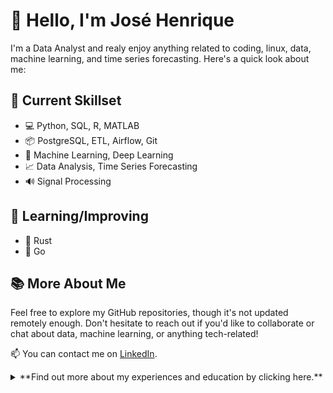 <!--
**jhklarcher/jhklarcher** is a ✨ _special_ ✨ repository because its `README.md` (this file) appears on your GitHub profile.

Here are some ideas to get you started:

- 🔭 I’m currently working on ...
- 🌱 I’m currently learning ...
- 👯 I’m looking to collaborate on ...
- 🤔 I’m looking for help with ...
- 💬 Ask me about ...
- 📫 How to reach me: ...
- 😄 Pronouns: ...
- ⚡ Fun fact: ...
- 🐹 Go
- 🦀 Rust

-->

  
# 👋 Hello, I'm José Henrique

I'm a Data Analyst and realy enjoy anything related to coding, linux, data, machine learning, and time series forecasting. Here's a quick look about me:

## 🔧 Current Skillset

- 💻 Python, SQL, R, MATLAB
- 📦 PostgreSQL, ETL, Airflow, Git
- 🤖 Machine Learning, Deep Learning
- 📈 Data Analysis, Time Series Forecasting
- 🔊 Signal Processing

## 🌱 Learning/Improving

- 🦀 Rust
- 🐹 Go

## 📚 More About Me

Feel free to explore my GitHub repositories, though it's not updated remotely enough. Don't hesitate to reach out if you'd like to collaborate or chat about data, machine learning, or anything tech-related!

📫 You can contact me on [LinkedIn](https://www.linkedin.com/in/jhlarcher/).

<details>
<summary>**Find out more about my experiences and education by clicking here.**</summary>

## 🎓 Academic Education

- 🎓 Master's in Mechanical Engineering (2020-2023)
  - 🤖 Researching machine learning for time series forecasting.
- 🎓 Bachelor's in Mechanical Engineering (2012-2019)
  - 📘 Published undergraduate thesis.
- 🌍 Exchange Program at Budapest University of Technology and Economics (2014-2015)
- 📏 Technical / High School in Geomatics (2007-2010)

## 💼 Experience

- **Commercial Association of Paraná (2021)**
  - 📊 Data Analyst
  - 🌐 Creating and maintaining data pipelines in Python, SQL, and R.
  - 🛠️ ETL, Airflow, Git, and more.
  - 💰 Sales and finance KPI development.
  
- **Pontifical Catholic University of Paraná (2020-2021)**
  - 📚 Master's Scholarship Holder
  - 🤖 Research in machine learning for time series forecasting.
  - 🧠 Deep Learning, Time Series Forecasting, Optimization.
  
- **UTFPR - Laboratory of Acoustics and Vibrations (2018/2019)**
  - 🎧 Research Intern
  - 🔊 Acoustic insulation measurements, Python, MATLAB.

</details>
